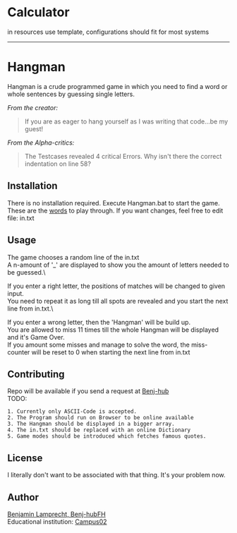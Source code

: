 # Calculator

in resources use template, configurations should fit for most systems

___

# Hangman

Hangman is a crude programmed game in which you need to find a word or whole sentences by guessing single letters.

*From the creator:*
>If you are as eager to hang yourself as I was writing that code...be my guest!

*From the Alpha-critics:*
>The Testcases revealed 4 critical Errors.
Why isn't there the correct indentation on line 58?

## Installation

There is no installation required. Execute Hangman.bat to start the game. These are the [words](in.txt) to play through. If you want changes, feel free to edit file: in.txt

## Usage

The game chooses a random line of the in.txt\
A n-amount of '_' are displayed to show you the amount of letters needed to be guessed.\

If you enter a right letter, the positions of matches will be changed to given input.\
You need to repeat it as long till all spots are revealed and you start the next line from in.txt.\

If you enter a wrong letter, then the 'Hangman' will be build up.\
You are allowed to miss 11 times till the whole Hangman will be displayed and it's Game Over.\
If you amount some misses and manage to solve the word, the miss-counter will be reset to 0 when starting the next line from in.txt

## Contributing
Repo will be available if you send a request at [Benj-hub](https://github.com/Benj-hub)\
TODO:

    1. Currently only ASCII-Code is accepted.
    2. The Program should run on Browser to be online available
    3. The Hangman should be displayed in a bigger array.
    4. The in.txt should be replaced with an online Dictionary
    5. Game modes should be introduced which fetches famous quotes.

## License
I literally don't want to be associated with that thing. It's your problem now.

## Author
[Benjamin Lamprecht, Benj-hubFH](https://github.com/Benj-hubFH/bsd21_lamprecht_benjamin)\
Educational institution:
[Campus02](https://www.campus02.at/)
